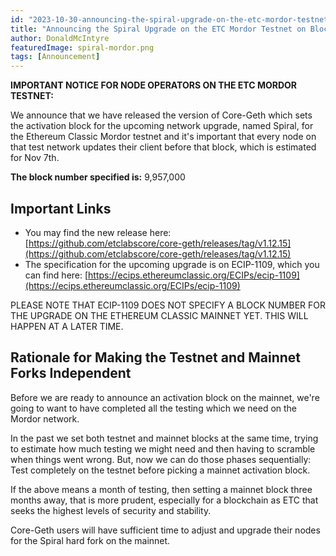 ```yaml
---
id: "2023-10-30-announcing-the-spiral-upgrade-on-the-etc-mordor-testnet-on-block-9957000-en"
title: "Announcing the Spiral Upgrade on the ETC Mordor Testnet on Block 9,957,000"
author: DonaldMcIntyre
featuredImage: spiral-mordor.png
tags: [Announcement]
---
```


**IMPORTANT NOTICE FOR NODE OPERATORS ON THE ETC MORDOR TESTNET:**

We announce that we have released the version of Core-Geth which sets the activation block for the upcoming network upgrade, named Spiral, for the Ethereum Classic Mordor testnet and it's important that every node on that test network updates their client before that block, which is estimated for Nov 7th.

**The block number specified is:** 9,957,000

## Important Links

- You may find the new release here: [https://github.com/etclabscore/core-geth/releases/tag/v1.12.15](https://github.com/etclabscore/core-geth/releases/tag/v1.12.15)
- The specification for the upcoming upgrade is on ECIP-1109, which you can find here: [https://ecips.ethereumclassic.org/ECIPs/ecip-1109](https://ecips.ethereumclassic.org/ECIPs/ecip-1109) 

PLEASE NOTE THAT ECIP-1109 DOES NOT SPECIFY A BLOCK NUMBER FOR THE UPGRADE ON THE ETHEREUM CLASSIC MAINNET YET. THIS WILL HAPPEN AT A LATER TIME.

## Rationale for Making the Testnet and Mainnet Forks Independent

Before we are ready to announce an activation block on the mainnet, we're going to want to have completed all the testing which we need on the Mordor network. 

In the past we set both testnet and mainnet blocks at the same time, trying to estimate how much testing we might need and then having to scramble when things went wrong. But, now we can do those phases sequentially: Test completely on the testnet before picking a mainnet activation block. 

If the above means a month of testing, then setting a mainnet block three months away, that is more prudent, especially for a blockchain as ETC that seeks the highest levels of security and stability.

Core-Geth users will have sufficient time to adjust and upgrade their nodes for the Spiral hard fork on the mainnet.
